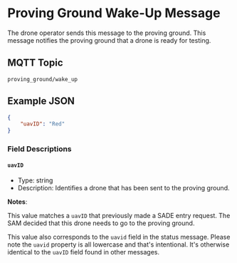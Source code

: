 # Proving Ground Wake-Up Message

The drone operator sends this message to the proving ground. This message notifies the proving ground that a drone is ready for testing.

## MQTT Topic

```
proving_ground/wake_up
```

## Example JSON
```json
{
    "uavID": "Red"
}
```

### Field Descriptions

#### `uavID`
- Type: string
- Description: Identifies a drone that has been sent to the proving ground.

**Notes**:

This value matches a `uavID` that previously made a SADE entry request. The SAM decided that this drone needs to go to the proving ground.

This value also corresponds to the `uavid` field in the status message. Please note the `uavid` property is all lowercase and that's intentional. It's otherwise identical to the `uavID` field found in other messages.